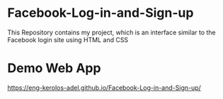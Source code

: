 # Facebook-Log-in-and-Sign-up
This Repository contains my project, which is an interface similar to the Facebook login site using HTML and CSS
# Demo Web App
https://eng-kerolos-adel.github.io/Facebook-Log-in-and-Sign-up/
